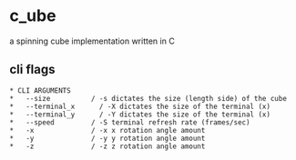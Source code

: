 # c_ube

a spinning cube implementation written in C

## cli flags

    * CLI ARGUMENTS
    *   --size          / -s dictates the size (length side) of the cube 
    *   --terminal_x      / -X dictates the size of the terminal (x)
    *   --terminal_y      / -Y dictates the size of the terminal (x)
    *   --speed         / -S terminal refresh rate (frames/sec)
    *   -x              / -x x rotation angle amount
    *   -y              / -y y rotation angle amount
    *   -z              / -z z rotation angle amount

